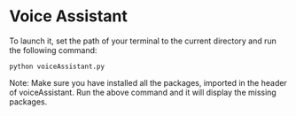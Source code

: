 # Voice Assistant

To launch it, set the path of your terminal to the current directory and run the following command:

```
python voiceAssistant.py
```
Note: Make sure you have installed all the packages, imported in the header of voiceAssistant. Run the above command and it will display the missing packages.